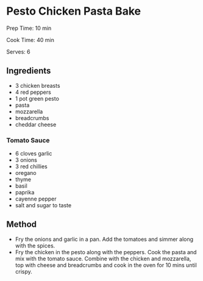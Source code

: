 # Pesto Chicken Pasta Bake

Prep Time: 10 min

Cook Time: 40 min

Serves: 6

## Ingredients

- 3 chicken breasts
- 4 red peppers
- 1 pot green pesto
- pasta
- mozzarella
- breadcrumbs
- cheddar cheese

### Tomato Sauce

- 6 cloves garlic
- 3 onions
- 3 red chillies
- oregano
- thyme
- basil
- paprika
- cayenne pepper
- salt and sugar to taste

## Method

- Fry the onions and garlic in a pan. Add the tomatoes and simmer along with the spices.
- Fry the chicken in the pesto along with the peppers. Cook the pasta and mix with the tomato sauce. Combine with the chicken and mozzarella, top with cheese and breadcrumbs and cook in the oven for 10 mins until crispy.
